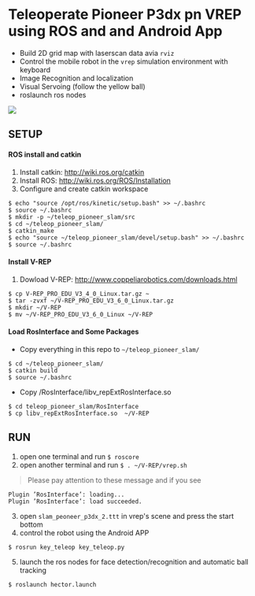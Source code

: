 # Teleoperate Pioneer P3dx pn VREP using ROS and and Android App

<!-- <img src="picture/env.jpg"> -->

* Build 2D grid map with laserscan data avia `rviz`
* Control the mobile robot in the `vrep` simulation environment with keyboard
* Image Recognition and localization
* Visual Servoing (follow the yellow ball)
* roslaunch ros nodes

<img src="picture/rqt_graph.jpg">

## SETUP
#### ROS install and catkin
1. Install catkin: http://wiki.ros.org/catkin
2. Install ROS: http://wiki.ros.org/ROS/Installation
3. Configure and create catkin workspace
```
$ echo "source /opt/ros/kinetic/setup.bash" >> ~/.bashrc
$ source ~/.bashrc
$ mkdir -p ~/teleop_pioneer_slam/src
$ cd ~/teleop_pioneer_slam/
$ catkin_make
$ echo "source ~/teleop_pioneer_slam/devel/setup.bash" >> ~/.bashrc
$ source ~/.bashrc
```
#### Install V-REP
1. Dowload V-REP: http://www.coppeliarobotics.com/downloads.html
```
$ cp V-REP_PRO_EDU_V3_4_0_Linux.tar.gz ~
$ tar -zvxf ~/V-REP_PRO_EDU_V3_6_0_Linux.tar.gz
$ mkdir ~/V-REP
$ mv ~/V-REP_PRO_EDU_V3_6_0_Linux ~/V-REP
```
#### Load RosInterface and Some Packages
* Copy everything in this repo to `~/teleop_pioneer_slam/`
```
$ cd ~/teleop_pioneer_slam/
$ catkin build
$ source ~/.bashrc
```
* Copy /RosInterface/libv_repExtRosInterface.so
```
$ cd teleop_pioneer_slam/RosInterface
$ cp libv_repExtRosInterface.so  ~/V-REP
```

## RUN
1. open one terminal and run `$ roscore`
2. open another terminal and run `$ . ~/V-REP/vrep.sh`
>  Please pay attention to these message and if you see
```
Plugin ’RosInterface’: loading...
Plugin ’RosInterface’: load succeeded.
```
3. open `slam_peoneer_p3dx_2.ttt` in vrep's scene and press the start bottom
4. control the robot using the Android APP
```
$ rosrun key_teleop key_teleop.py
```
5. launch the ros nodes for face detection/recognition and automatic ball tracking
```
$ roslaunch hector.launch
```


<!-- <img src="picture/run.jpg"> -->
